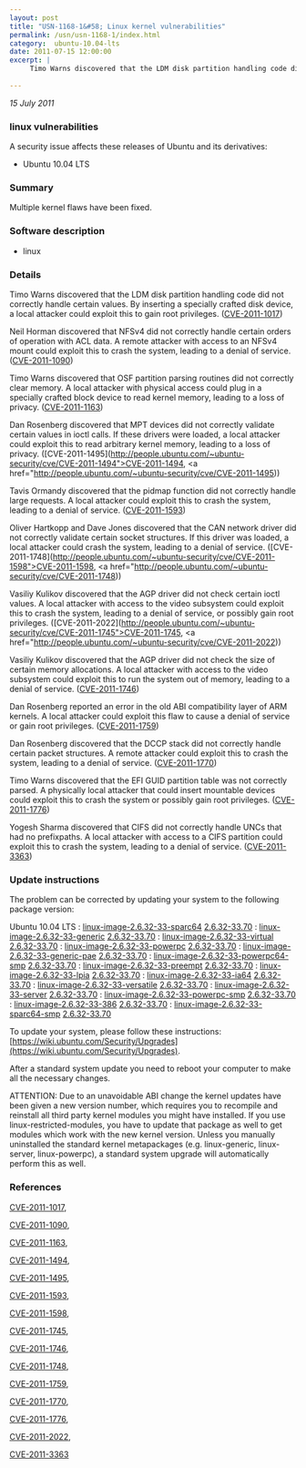 ```yaml
---
layout: post
title: "USN-1168-1&#58; Linux kernel vulnerabilities"
permalink: /usn/usn-1168-1/index.html
category:  ubuntu-10.04-lts
date: 2011-07-15 12:00:00
excerpt: |
     Timo Warns discovered that the LDM disk partition handling code did not correctly handle certain values. By inserting a specially crafted disk device, a local attacker could exploit this to gain root privileges. ([CVE-2011-1017](http://people.ubuntu.com/~ubuntu-security/cve/CVE-2011-1017))
    
--- 
```

 
 

*15 July 2011*

### linux vulnerabilities

A security issue affects these releases of Ubuntu and its derivatives:

* Ubuntu 10.04 LTS

### Summary

Multiple kernel flaws have been fixed. 

### Software description

* linux 

### Details

 Timo Warns discovered that the LDM disk partition handling code did not correctly handle certain values. By inserting a specially crafted disk device, a local attacker could exploit this to gain root privileges. ([CVE-2011-1017](http://people.ubuntu.com/~ubuntu-security/cve/CVE-2011-1017))

Neil Horman discovered that NFSv4 did not correctly handle certain orders of operation with ACL data. A remote attacker with access to an NFSv4 mount could exploit this to crash the system, leading to a denial of service. ([CVE-2011-1090](http://people.ubuntu.com/~ubuntu-security/cve/CVE-2011-1090))

Timo Warns discovered that OSF partition parsing routines did not correctly clear memory. A local attacker with physical access could plug in a specially crafted block device to read kernel memory, leading to a loss of privacy. ([CVE-2011-1163](http://people.ubuntu.com/~ubuntu-security/cve/CVE-2011-1163))

Dan Rosenberg discovered that MPT devices did not correctly validate certain values in ioctl calls. If these drivers were loaded, a local attacker could exploit this to read arbitrary kernel memory, leading to a loss of privacy. ([CVE-2011-1495](http://people.ubuntu.com/~ubuntu-security/cve/CVE-2011-1494">CVE-2011-1494</a>, <a href="http://people.ubuntu.com/~ubuntu-security/cve/CVE-2011-1495))

Tavis Ormandy discovered that the pidmap function did not correctly handle large requests. A local attacker could exploit this to crash the system, leading to a denial of service. ([CVE-2011-1593](http://people.ubuntu.com/~ubuntu-security/cve/CVE-2011-1593))

Oliver Hartkopp and Dave Jones discovered that the CAN network driver did not correctly validate certain socket structures. If this driver was loaded, a local attacker could crash the system, leading to a denial of service. ([CVE-2011-1748](http://people.ubuntu.com/~ubuntu-security/cve/CVE-2011-1598">CVE-2011-1598</a>, <a href="http://people.ubuntu.com/~ubuntu-security/cve/CVE-2011-1748))

Vasiliy Kulikov discovered that the AGP driver did not check certain ioctl values. A local attacker with access to the video subsystem could exploit this to crash the system, leading to a denial of service, or possibly gain root privileges. ([CVE-2011-2022](http://people.ubuntu.com/~ubuntu-security/cve/CVE-2011-1745">CVE-2011-1745</a>, <a href="http://people.ubuntu.com/~ubuntu-security/cve/CVE-2011-2022))

Vasiliy Kulikov discovered that the AGP driver did not check the size of certain memory allocations. A local attacker with access to the video subsystem could exploit this to run the system out of memory, leading to a denial of service. ([CVE-2011-1746](http://people.ubuntu.com/~ubuntu-security/cve/CVE-2011-1746))

Dan Rosenberg reported an error in the old ABI compatibility layer of ARM kernels. A local attacker could exploit this flaw to cause a denial of service or gain root privileges. ([CVE-2011-1759](http://people.ubuntu.com/~ubuntu-security/cve/CVE-2011-1759))

Dan Rosenberg discovered that the DCCP stack did not correctly handle certain packet structures. A remote attacker could exploit this to crash the system, leading to a denial of service. ([CVE-2011-1770](http://people.ubuntu.com/~ubuntu-security/cve/CVE-2011-1770))

Timo Warns discovered that the EFI GUID partition table was not correctly parsed. A physically local attacker that could insert mountable devices could exploit this to crash the system or possibly gain root privileges. ([CVE-2011-1776](http://people.ubuntu.com/~ubuntu-security/cve/CVE-2011-1776))

Yogesh Sharma discovered that CIFS did not correctly handle UNCs that had no prefixpaths. A local attacker with access to a CIFS partition could exploit this to crash the system, leading to a denial of service. ([CVE-2011-3363](http://people.ubuntu.com/~ubuntu-security/cve/CVE-2011-3363)) 

### Update instructions

The problem can be corrected by updating your system to the following package version:

Ubuntu 10.04 LTS
 : [linux-image-2.6.32-33-sparc64](https://launchpad.net/ubuntu/+source/linux) <span> [2.6.32-33.70](https://launchpad.net/ubuntu/+source/linux/2.6.32-33.70) </span> 
 : [linux-image-2.6.32-33-generic](https://launchpad.net/ubuntu/+source/linux) <span> [2.6.32-33.70](https://launchpad.net/ubuntu/+source/linux/2.6.32-33.70) </span> 
 : [linux-image-2.6.32-33-virtual](https://launchpad.net/ubuntu/+source/linux) <span> [2.6.32-33.70](https://launchpad.net/ubuntu/+source/linux/2.6.32-33.70) </span> 
 : [linux-image-2.6.32-33-powerpc](https://launchpad.net/ubuntu/+source/linux) <span> [2.6.32-33.70](https://launchpad.net/ubuntu/+source/linux/2.6.32-33.70) </span> 
 : [linux-image-2.6.32-33-generic-pae](https://launchpad.net/ubuntu/+source/linux) <span> [2.6.32-33.70](https://launchpad.net/ubuntu/+source/linux/2.6.32-33.70) </span> 
 : [linux-image-2.6.32-33-powerpc64-smp](https://launchpad.net/ubuntu/+source/linux) <span> [2.6.32-33.70](https://launchpad.net/ubuntu/+source/linux/2.6.32-33.70) </span> 
 : [linux-image-2.6.32-33-preempt](https://launchpad.net/ubuntu/+source/linux) <span> [2.6.32-33.70](https://launchpad.net/ubuntu/+source/linux/2.6.32-33.70) </span> 
 : [linux-image-2.6.32-33-lpia](https://launchpad.net/ubuntu/+source/linux) <span> [2.6.32-33.70](https://launchpad.net/ubuntu/+source/linux/2.6.32-33.70) </span> 
 : [linux-image-2.6.32-33-ia64](https://launchpad.net/ubuntu/+source/linux) <span> [2.6.32-33.70](https://launchpad.net/ubuntu/+source/linux/2.6.32-33.70) </span> 
 : [linux-image-2.6.32-33-versatile](https://launchpad.net/ubuntu/+source/linux) <span> [2.6.32-33.70](https://launchpad.net/ubuntu/+source/linux/2.6.32-33.70) </span> 
 : [linux-image-2.6.32-33-server](https://launchpad.net/ubuntu/+source/linux) <span> [2.6.32-33.70](https://launchpad.net/ubuntu/+source/linux/2.6.32-33.70) </span> 
 : [linux-image-2.6.32-33-powerpc-smp](https://launchpad.net/ubuntu/+source/linux) <span> [2.6.32-33.70](https://launchpad.net/ubuntu/+source/linux/2.6.32-33.70) </span> 
 : [linux-image-2.6.32-33-386](https://launchpad.net/ubuntu/+source/linux) <span> [2.6.32-33.70](https://launchpad.net/ubuntu/+source/linux/2.6.32-33.70) </span> 
 : [linux-image-2.6.32-33-sparc64-smp](https://launchpad.net/ubuntu/+source/linux) <span> [2.6.32-33.70](https://launchpad.net/ubuntu/+source/linux/2.6.32-33.70) </span> 

To update your system, please follow these instructions: [https://wiki.ubuntu.com/Security/Upgrades](https://wiki.ubuntu.com/Security/Upgrades).

After a standard system update you need to reboot your computer to make all the necessary changes.

ATTENTION: Due to an unavoidable ABI change the kernel updates have been given a new version number, which requires you to recompile and reinstall all third party kernel modules you might have installed. If you use linux-restricted-modules, you have to update that package as well to get modules which work with the new kernel version. Unless you manually uninstalled the standard kernel metapackages (e.g. linux-generic, linux-server, linux-powerpc), a standard system upgrade will automatically perform this as well. 

### References

 
 [CVE-2011-1017](http://people.ubuntu.com/~ubuntu-security/cve/CVE-2011-1017), 

 [CVE-2011-1090](http://people.ubuntu.com/~ubuntu-security/cve/CVE-2011-1090), 

 [CVE-2011-1163](http://people.ubuntu.com/~ubuntu-security/cve/CVE-2011-1163), 

 [CVE-2011-1494](http://people.ubuntu.com/~ubuntu-security/cve/CVE-2011-1494), 

 [CVE-2011-1495](http://people.ubuntu.com/~ubuntu-security/cve/CVE-2011-1495), 

 [CVE-2011-1593](http://people.ubuntu.com/~ubuntu-security/cve/CVE-2011-1593), 

 [CVE-2011-1598](http://people.ubuntu.com/~ubuntu-security/cve/CVE-2011-1598), 

 [CVE-2011-1745](http://people.ubuntu.com/~ubuntu-security/cve/CVE-2011-1745), 

 [CVE-2011-1746](http://people.ubuntu.com/~ubuntu-security/cve/CVE-2011-1746), 

 [CVE-2011-1748](http://people.ubuntu.com/~ubuntu-security/cve/CVE-2011-1748), 

 [CVE-2011-1759](http://people.ubuntu.com/~ubuntu-security/cve/CVE-2011-1759), 

 [CVE-2011-1770](http://people.ubuntu.com/~ubuntu-security/cve/CVE-2011-1770), 

 [CVE-2011-1776](http://people.ubuntu.com/~ubuntu-security/cve/CVE-2011-1776), 

 [CVE-2011-2022](http://people.ubuntu.com/~ubuntu-security/cve/CVE-2011-2022), 

 [CVE-2011-3363](http://people.ubuntu.com/~ubuntu-security/cve/CVE-2011-3363)
 

